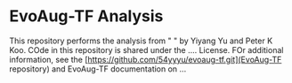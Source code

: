 # EvoAug-TF Analysis

This repository performs the analysis from "   " by Yiyang Yu and Peter K Koo. COde in this repository is shared under the .... License. FOr additional information, see the [https://github.com/54yyyu/evoaug-tf.git](EvoAug-TF repository) and EvoAug-TF documentation on ...
